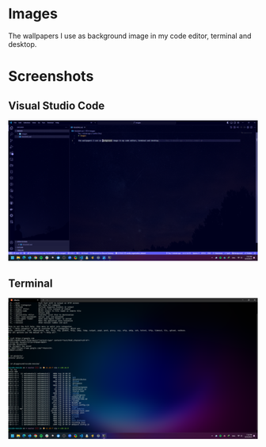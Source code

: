 # Images

The wallpapers I use as background image in my code editor, terminal and desktop.

# Screenshots

## Visual Studio Code

![VSCode](/examples/vscode.png)

## Terminal

![Terminal](/examples/terminal.png)
